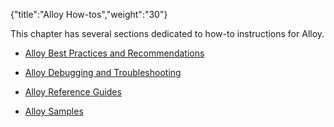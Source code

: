 {"title":"Alloy How-tos","weight":"30"} 

This chapter has several sections dedicated to how-to instructions for Alloy.

*   [Alloy Best Practices and Recommendations](/docs/appc/Alloy_Framework/Alloy_How-tos/Alloy_Best_Practices_and_Recommendations/)
    
*   [Alloy Debugging and Troubleshooting](/docs/appc/Alloy_Framework/Alloy_How-tos/Alloy_Debugging_and_Troubleshooting/)
    
*   [Alloy Reference Guides](/docs/appc/Alloy_Framework/Alloy_How-tos/Alloy_Reference_Guides/)
    
*   [Alloy Samples](/docs/appc/Alloy_Framework/Alloy_How-tos/Alloy_Samples/)